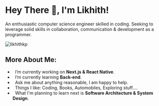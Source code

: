 
# Hey There 👋, I'm Likhith!


An enthusiastic computer science engineer skilled in coding. Seeking to leverage solid skills in collaboration, communication & development as a programmer.
<p align="left"> <img src="https://komarev.com/ghpvc/?username=likhithkp&label=PROFILE+VIEWS&color=0e75b6&color=blueviolet" alt="likhithkp" />
<br/>


## More About Me:

- &nbsp; I’m currently working on **Next.js & React Native**.
- &nbsp; I’m currently learning **Back-end**.
- &nbsp; Ask me about anything reasonable, I am happy to help.
- &nbsp; Things I like: Coding, Books, Automobiles, Exploring stuff....
- &nbsp; What I'm planning to learn next is **Software Architecture & System Design**.

